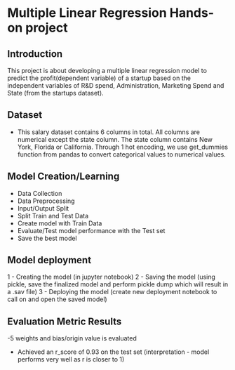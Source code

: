 # Multiple Linear Regression Hands-on project

## Introduction
This project is about developing a multiple linear regression model to predict the profit(dependent variable) of a startup based on the independent variables of R&D spend, Administration, Marketing Spend and State (from the startups dataset). 

## Dataset
- This salary dataset contains 6 columns in total. All columns are numerical except the state column. The state column contains New York, Florida or California. Through 1 hot encoding, we use get_dummies function from pandas to convert categorical values to numerical values. 

## Model Creation/Learning
- Data Collection
- Data Preprocessing
- Input/Output Split
- Split Train and Test Data
- Create model with Train Data
- Evaluate/Test model performance with the Test set
- Save the best model 

## Model deployment
1 - Creating the model (in jupyter notebook)
2 - Saving the model (using pickle, save the finalized model and perform pickle dump which will result in a .sav file) 
3 - Deploying the model (create new deployment notebook to call on and open the saved model) 

## Evaluation Metric Results
-5 weights and bias/origin value is evaluated
- Achieved an r_score of 0.93 on the test set (interpretation - model performs very well as r is closer to 1)

